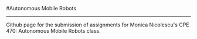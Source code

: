 #Autonomous Mobile Robots
***

Github page for the submission of assignments for Monica Nicolescu's CPE 470: Autonomous Mobile Robots class.

